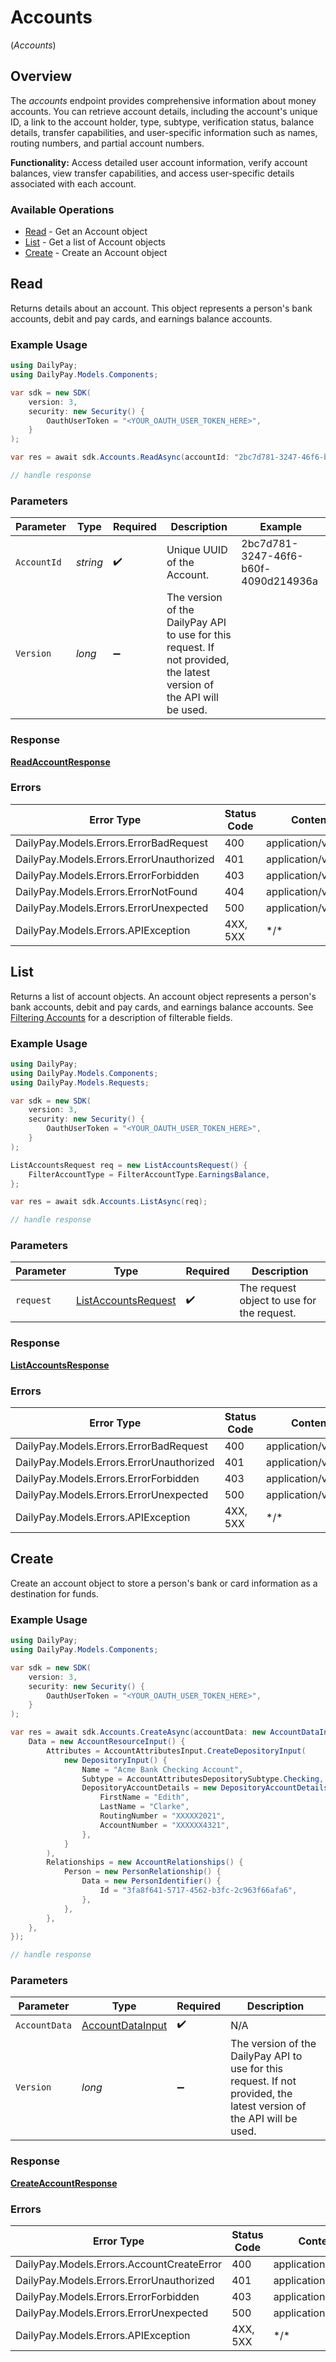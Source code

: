 # Accounts
(*Accounts*)

## Overview

The _accounts_ endpoint provides comprehensive information about money
accounts. You can retrieve account details, including the
account's unique ID, a link to the account holder, type, subtype,
verification status, balance details, transfer capabilities, and
user-specific information such as names, routing numbers, and partial
account numbers.


**Functionality:** Access detailed user account information, verify
account balances, view transfer capabilities, and access user-specific
details associated with each account.


### Available Operations

* [Read](#read) - Get an Account object
* [List](#list) - Get a list of Account objects
* [Create](#create) - Create an Account object

## Read

Returns details about an account. This object represents a person's bank accounts, debit and pay cards, and earnings balance accounts.

### Example Usage

```csharp
using DailyPay;
using DailyPay.Models.Components;

var sdk = new SDK(
    version: 3,
    security: new Security() {
        OauthUserToken = "<YOUR_OAUTH_USER_TOKEN_HERE>",
    }
);

var res = await sdk.Accounts.ReadAsync(accountId: "2bc7d781-3247-46f6-b60f-4090d214936a");

// handle response
```

### Parameters

| Parameter                                                                                                              | Type                                                                                                                   | Required                                                                                                               | Description                                                                                                            | Example                                                                                                                |
| ---------------------------------------------------------------------------------------------------------------------- | ---------------------------------------------------------------------------------------------------------------------- | ---------------------------------------------------------------------------------------------------------------------- | ---------------------------------------------------------------------------------------------------------------------- | ---------------------------------------------------------------------------------------------------------------------- |
| `AccountId`                                                                                                            | *string*                                                                                                               | :heavy_check_mark:                                                                                                     | Unique UUID of the Account.                                                                                            | 2bc7d781-3247-46f6-b60f-4090d214936a                                                                                   |
| `Version`                                                                                                              | *long*                                                                                                                 | :heavy_minus_sign:                                                                                                     | The version of the DailyPay API to use for this request. If not provided, the latest version of the API will be used.<br/> |                                                                                                                        |

### Response

**[ReadAccountResponse](../../Models/Requests/ReadAccountResponse.md)**

### Errors

| Error Type                               | Status Code                              | Content Type                             |
| ---------------------------------------- | ---------------------------------------- | ---------------------------------------- |
| DailyPay.Models.Errors.ErrorBadRequest   | 400                                      | application/vnd.api+json                 |
| DailyPay.Models.Errors.ErrorUnauthorized | 401                                      | application/vnd.api+json                 |
| DailyPay.Models.Errors.ErrorForbidden    | 403                                      | application/vnd.api+json                 |
| DailyPay.Models.Errors.ErrorNotFound     | 404                                      | application/vnd.api+json                 |
| DailyPay.Models.Errors.ErrorUnexpected   | 500                                      | application/vnd.api+json                 |
| DailyPay.Models.Errors.APIException      | 4XX, 5XX                                 | \*/\*                                    |

## List

Returns a list of account objects. An account object represents a person's bank accounts, debit and pay cards, and earnings balance accounts.
See [Filtering Accounts](https://developer.dailypay.com/tag/Filtering#section/Supported-Endpoint-Filters) for a description of filterable fields.


### Example Usage

```csharp
using DailyPay;
using DailyPay.Models.Components;
using DailyPay.Models.Requests;

var sdk = new SDK(
    version: 3,
    security: new Security() {
        OauthUserToken = "<YOUR_OAUTH_USER_TOKEN_HERE>",
    }
);

ListAccountsRequest req = new ListAccountsRequest() {
    FilterAccountType = FilterAccountType.EarningsBalance,
};

var res = await sdk.Accounts.ListAsync(req);

// handle response
```

### Parameters

| Parameter                                                           | Type                                                                | Required                                                            | Description                                                         |
| ------------------------------------------------------------------- | ------------------------------------------------------------------- | ------------------------------------------------------------------- | ------------------------------------------------------------------- |
| `request`                                                           | [ListAccountsRequest](../../Models/Requests/ListAccountsRequest.md) | :heavy_check_mark:                                                  | The request object to use for the request.                          |

### Response

**[ListAccountsResponse](../../Models/Requests/ListAccountsResponse.md)**

### Errors

| Error Type                               | Status Code                              | Content Type                             |
| ---------------------------------------- | ---------------------------------------- | ---------------------------------------- |
| DailyPay.Models.Errors.ErrorBadRequest   | 400                                      | application/vnd.api+json                 |
| DailyPay.Models.Errors.ErrorUnauthorized | 401                                      | application/vnd.api+json                 |
| DailyPay.Models.Errors.ErrorForbidden    | 403                                      | application/vnd.api+json                 |
| DailyPay.Models.Errors.ErrorUnexpected   | 500                                      | application/vnd.api+json                 |
| DailyPay.Models.Errors.APIException      | 4XX, 5XX                                 | \*/\*                                    |

## Create

Create an account object to store a person's bank or card information as a destination for funds.

### Example Usage

```csharp
using DailyPay;
using DailyPay.Models.Components;

var sdk = new SDK(
    version: 3,
    security: new Security() {
        OauthUserToken = "<YOUR_OAUTH_USER_TOKEN_HERE>",
    }
);

var res = await sdk.Accounts.CreateAsync(accountData: new AccountDataInput() {
    Data = new AccountResourceInput() {
        Attributes = AccountAttributesInput.CreateDepositoryInput(
            new DepositoryInput() {
                Name = "Acme Bank Checking Account",
                Subtype = AccountAttributesDepositorySubtype.Checking,
                DepositoryAccountDetails = new DepositoryAccountDetails() {
                    FirstName = "Edith",
                    LastName = "Clarke",
                    RoutingNumber = "XXXXX2021",
                    AccountNumber = "XXXXXX4321",
                },
            }
        ),
        Relationships = new AccountRelationships() {
            Person = new PersonRelationship() {
                Data = new PersonIdentifier() {
                    Id = "3fa8f641-5717-4562-b3fc-2c963f66afa6",
                },
            },
        },
    },
});

// handle response
```

### Parameters

| Parameter                                                                                                              | Type                                                                                                                   | Required                                                                                                               | Description                                                                                                            |
| ---------------------------------------------------------------------------------------------------------------------- | ---------------------------------------------------------------------------------------------------------------------- | ---------------------------------------------------------------------------------------------------------------------- | ---------------------------------------------------------------------------------------------------------------------- |
| `AccountData`                                                                                                          | [AccountDataInput](../../Models/Components/AccountDataInput.md)                                                        | :heavy_check_mark:                                                                                                     | N/A                                                                                                                    |
| `Version`                                                                                                              | *long*                                                                                                                 | :heavy_minus_sign:                                                                                                     | The version of the DailyPay API to use for this request. If not provided, the latest version of the API will be used.<br/> |

### Response

**[CreateAccountResponse](../../Models/Requests/CreateAccountResponse.md)**

### Errors

| Error Type                                | Status Code                               | Content Type                              |
| ----------------------------------------- | ----------------------------------------- | ----------------------------------------- |
| DailyPay.Models.Errors.AccountCreateError | 400                                       | application/vnd.api+json                  |
| DailyPay.Models.Errors.ErrorUnauthorized  | 401                                       | application/vnd.api+json                  |
| DailyPay.Models.Errors.ErrorForbidden     | 403                                       | application/vnd.api+json                  |
| DailyPay.Models.Errors.ErrorUnexpected    | 500                                       | application/vnd.api+json                  |
| DailyPay.Models.Errors.APIException       | 4XX, 5XX                                  | \*/\*                                     |